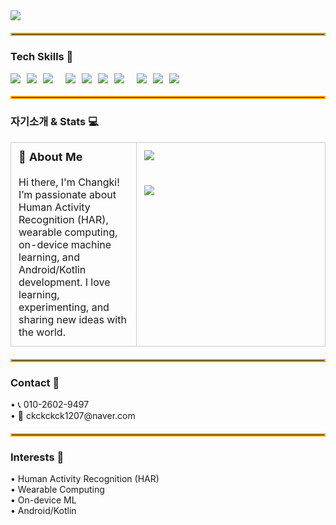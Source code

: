 <!-- Header -->
<img src="https://capsule-render.vercel.app/api?type=venom&color=gradient&height=200&section=header&text=Welcome%20to%20Changki%27s%20Github&fontSize=40" />
<hr style="border: 2px solid #ffa500; margin: 20px 0;" />

<!-- Tech Skills -->
<h3>Tech Skills 🚀</h3>
<div style="display:flex; flex-wrap:wrap; gap:10px; align-items:center;">
  <img src="https://img.shields.io/badge/python-%233776AB.svg?&style=for-the-badge&logo=python&logoColor=white" />
  <img src="https://img.shields.io/badge/kotlin-%230095D5.svg?&style=for-the-badge&logo=kotlin&logoColor=white" />
  <img src="https://img.shields.io/badge/java-%23007396.svg?&style=for-the-badge&logo=java&logoColor=white" /><br>
  <img src="https://img.shields.io/badge/tensorflow-%23FF6F00.svg?&style=for-the-badge&logo=tensorflow&logoColor=white" />
  <img src="https://img.shields.io/badge/scikit--learn-%23F7931E.svg?&style=for-the-badge&logo=scikit-learn&logoColor=black" />
  <img src="https://img.shields.io/badge/ubuntu-%23E95420.svg?&style=for-the-badge&logo=ubuntu&logoColor=white" />
  <img src="https://img.shields.io/badge/git-%23F05032.svg?&style=for-the-badge&logo=git&logoColor=white" /><br>
  <img src="https://img.shields.io/badge/android-%233DDC84.svg?&style=for-the-badge&logo=android&logoColor=black" />
  <img src="https://img.shields.io/badge/pandas-%23150458.svg?&style=for-the-badge&logo=pandas&logoColor=white" />
  <img src="https://img.shields.io/badge/numpy-%23013243.svg?&style=for-the-badge&logo=numpy&logoColor=white" />
</div>

<hr style="border: 2px solid #ffa500; margin: 20px 0;" />

<h3>자기소개 & Stats 💻</h3>
<table width="100%" style="table-layout:fixed; border-collapse:collapse;">
  <tr>
    <td style="vertical-align: top; padding: 12px; width: 40%; border: 1px solid #ccc;">
      <strong style="font-size:18px;">👋 About Me</strong><br><br>
      Hi there, I'm Changki!  
      I’m passionate about Human Activity Recognition (HAR), wearable computing,  
      on-device machine learning, and Android/Kotlin development.  
      I love learning, experimenting, and sharing new ideas with the world.
    </td>
    <td style="vertical-align: top; padding: 12px; width: 60%; border: 1px solid #ccc;">
      <img src="https://github-readme-stats.vercel.app/api/top-langs/?username=changkey-bit&layout=compact" style="max-width:100%; height:auto; display:block;" />
      <br><br>
      <img src="https://github-readme-stats.vercel.app/api?username=changkey-bit&show_icons=true" style="max-width:100%; height:auto; display:block;" />
    </td>
  </tr>
</table>

<hr style="border: 2px solid #ffa500; margin: 20px 0;" />
<h3>Contact 🤙</h3>
<p>
  • 📞 010-2602-9497<br>
  • 📧 ckckckck1207@naver.com
</p>

<hr style="border: 2px solid #ffa500; margin: 20px 0;" />
<h3>Interests 💫</h3>
<p>
  • Human Activity Recognition (HAR)<br>
  • Wearable Computing <br>
  • On-device ML <br>
  • Android/Kotlin  
</p>
